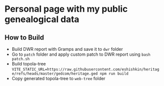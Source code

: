 # Personal page with my public genealogical data

## How to Build

- Build DWR report with Gramps and save it to `dwr` folder
- Go to `patch` folder and apply custom patch to DWR report using `bash patch.sh`
- Build topola-tree `VITE_STATIC_URL=https://raw.githubusercontent.com/eshishkin/heritage/refs/heads/master/gedcom/heritage.ged npm run build`
- Copy generated topola-tree to `web-tree` folder
